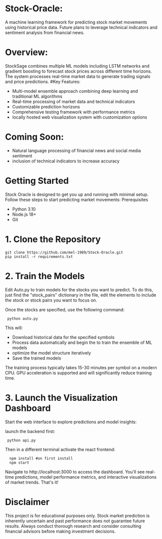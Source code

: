 # Stock-Oracle:
A machine learning framework for predicting stock market movements using historical price data. Future plans to leverage technical indicators and sentiment analysis from financial news.

# Overview:
StockSage combines multiple ML models including LSTM networks and gradient boosting to forecast stock prices across different time horizons. The system processes real-time market data to generate trading signals and price predictions.
#Key Features:
- Multi-model ensemble approach combining deep learning and traditional ML algorithms
- Real-time processing of market data and technical indicators
- Customizable prediction horizons
- Comprehensive testing framework with performance metrics
- locally hosted web visualization system with customization options

# Coming Soon:
- Natural language processing of financial news and social media sentiment
- inclusion of technical indicators to increase accuracy

# Getting Started
Stock Oracle is designed to get you up and running with minimal setup. Follow these steps to start predicting market movements:
Prerequisites

- Python 3.10
- Node.js 18+
- Git

# 1. Clone the Repository
  
```
git clone https://github.com/mel-1989/Stock-Oracle.git
pip install -r requirements.txt
```

# 2. Train the Models
  Edit Auto.py to train models for the stocks you want to predict. To do this, just find the "stock_pairs"       dictionary in the file, edit the elements to include the stock or stock pairs you want to focus on. 
  

  Once the stocks are specified, use the following command:
  
```
 python auto.py
```
 
  This will:
  - Download historical data for the specified symbols
  - Process data automatically and begin the to train the ensemble of ML models
  - optimize the model structure iteratively
  - Save the trained models
    

The training process typically takes 15-30 minutes per symbol on a modern CPU. GPU acceleration is supported and will significantly reduce training time.

# 3. Launch the Visualization Dashboard
Start the web interface to explore predictions and model insights:

launch the backend first:

```
 python api.py
```

Then in a different terminal activate the react frontend:

```
  npm install #on first install
  npm start
```
  
Navigate to http://localhost:3000 to access the dashboard. You'll see real-time predictions, model performance metrics, and interactive visualizations of market trends.
That's it! 

# Disclaimer
This project is for educational purposes only. Stock market prediction is inherently uncertain and past performance does not guarantee future results. Always conduct thorough research and consider consulting financial advisors before making investment decisions.
